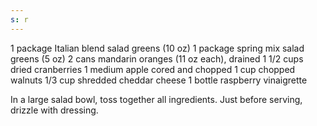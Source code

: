 ```yaml
---
s: r
---
```


1 package Italian blend salad greens (10 oz)
1 package spring mix salad greens (5 oz)
2 cans mandarin oranges (11 oz each), drained 
1 1/2 cups dried cranberries
1 medium apple cored and chopped 
1 cup chopped walnuts 
1/3 cup shredded cheddar cheese 
1 bottle raspberry vinaigrette 

In a large salad bowl, toss together all ingredients. 
Just before serving, drizzle with dressing.
